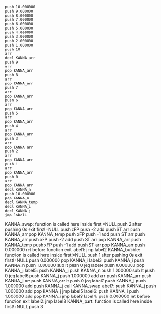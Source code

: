 	push 10.000000
	push 9.000000
	push 8.000000
	push 7.000000
	push 6.000000
	push 5.000000
	push 4.000000
	push 3.000000
	push 2.000000
	push 1.000000
	push 10
	arr
	decl KANNA_arr
	push 9
	arr
	pop KANNA_arr
	push 8
	arr
	pop KANNA_arr
	push 7
	arr
	pop KANNA_arr
	push 6
	arr
	pop KANNA_arr
	push 5
	arr
	pop KANNA_arr
	push 4
	arr
	pop KANNA_arr
	push 3
	arr
	pop KANNA_arr
	push 2
	arr
	pop KANNA_arr
	push 1
	arr
	pop KANNA_arr
	push 0
	arr
	pop KANNA_arr
	decl KANNA_n
	push 10.000000
	pop KANNA_n
	decl KANNA_temp
	decl KANNA_i
	decl KANNA_j
	jmp label1
KANNA_swap:
function is called here
inside first!=NULL
	push 2
after pushing 0s
exit first!=NULL
	push xFP
	push -2
	add
	push ST
	arr
	push KANNA_arr
	pop KANNA_temp
	push xFP
	push -1
	add
	push ST
	arr
	push KANNA_arr
	push xFP
	push -2
	add
	push ST
	arr
	pop KANNA_arr
	push KANNA_temp
	push xFP
	push -1
	add
	push ST
	arr
	pop KANNA_arr
	push 0.000000
	ret
before function exit
label1:
	jmp label2
KANNA_bubble:
function is called here
inside first!=NULL
	push 1
after pushing 0s
exit first!=NULL
	push 0.000000
	pop KANNA_i
label3:
	push KANNA_i
	push KANNA_n
	push 1.000000
	sub
	lt
	push 0
	jeq label4
	push 0.000000
	pop KANNA_j
label5:
	push KANNA_j
	push KANNA_n
	push 1.000000
	sub
	lt
	push 0
	jeq label6
	push KANNA_j
	push 1.000000
	add
	arr
	push KANNA_arr
	push KANNA_j
	arr
	push KANNA_arr
	lt
	push 0
	jeq label7
	push KANNA_j
	push 1.000000
	add
	push KANNA_j
	call KANNA_swap
label7:
	push KANNA_j
	push 1.000000
	add
	pop KANNA_j
	jmp label5
label6:
	push KANNA_i
	push 1.000000
	add
	pop KANNA_i
	jmp label3
label4:
	push 0.000000
	ret
before function exit
label2:
	jmp label8
KANNA_part:
function is called here
inside first!=NULL
	push 3
